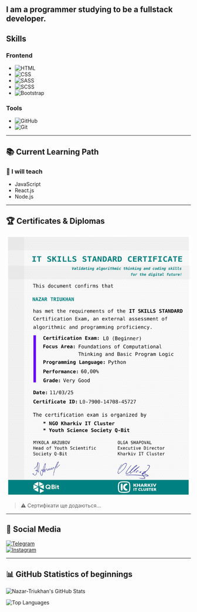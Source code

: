 ## I am a programmer studying to be a fullstack developer.
## Skills

### Frontend
- ![HTML](https://img.shields.io/badge/-HTML-E34F26?style=flat-square&logo=html5&logoColor=white)
- ![CSS](https://img.shields.io/badge/-CSS-1572B6?style=flat-square&logo=css3&logoColor=white)
- ![SASS](https://img.shields.io/badge/-SASS-CC6699?style=flat-square&logo=sass&logoColor=white)
- ![SCSS](https://img.shields.io/badge/-SCSS-CC6699?style=flat-square&logo=sass&logoColor=white)
- ![Bootstrap](https://img.shields.io/badge/-Bootstrap-7952B3?style=flat-square&logo=bootstrap&logoColor=white)

### Tools
- ![GitHub](https://img.shields.io/badge/-GitHub-181717?style=flat-square&logo=github&logoColor=white)
- ![Git](https://img.shields.io/badge/-Git-F05032?style=flat-square&logo=git&logoColor=white)

---

## 📚 Current Learning Path

### 🚀 I will teach
- JavaScript
- React.js 
- Node.js 

---

## 🏆 Certificates & Diplomas

![alt-текст](./image/Backend-level.png)

> ⚠️ Сертифікати ще додаються...

---

## 🔗 Social Media

[![Telegram](https://img.shields.io/badge/Telegram-26A5E4?style=for-the-badge&logo=telegram&logoColor=white)](https://t.me/your-profile)  
[![Instagram](https://img.shields.io/badge/Instagram-E4405F?style=for-the-badge&logo=instagram&logoColor=white)](https://www.instagram.com/your-profile)

---

## 📊 GitHub Statistics of beginnings

![Nazar-Triukhan's GitHub Stats](https://github-readme-stats.vercel.app/api?username=Nazar-Triukhan&show_icons=true&theme=radical)

![Top Languages](https://github-readme-stats.vercel.app/api/top-langs/?username=Nazar-Triukhan&layout=compact&theme=radical)
